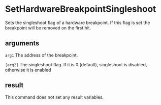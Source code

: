 # SetHardwareBreakpointSingleshoot

Sets the singleshoot flag of a hardware breakpoint. If this flag is set the breakpoint will be removed on the first hit.

## arguments

`arg1` The address of the breakpoint.

`[arg2]` The singleshoot flag. If it is 0 (default), singleshoot is disabled, otherwise it is enabled

## result

This command does not set any result variables.

